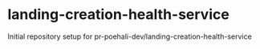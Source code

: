 # landing-creation-health-service

Initial repository setup for pr-poehali-dev/landing-creation-health-service
